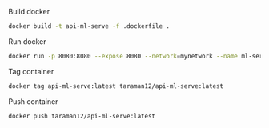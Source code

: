 Build docker
```bash
docker build -t api-ml-serve -f .dockerfile .
```

Run docker
```bash
docker run -p 8080:8080 --expose 8080 --network=mynetwork --name ml-serve api-ml-serve
```

Tag container
```bash
docker tag api-ml-serve:latest taraman12/api-ml-serve:latest
```

Push container
```bash
docker push taraman12/api-ml-serve:latest
```
